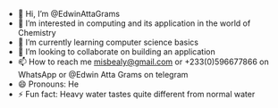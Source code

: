 - 👋 Hi, I’m @EdwinAttaGrams
- 👀 I’m interested in computing and its application in the world of Chemistry 
- 🌱 I’m currently learning computer science basics
- 💞️ I’m looking to collaborate on building an application 
- 📫 How to reach me misbealy@gmail.com or +233(0)596677866 on WhatsApp or @Edwin Atta Grams on telegram  
- 😄 Pronouns: He
- ⚡ Fun fact: Heavy water tastes quite different from normal water

<!---
EdwinAttaGrams/EdwinAttaGrams is a ✨ special ✨ repository because its `README.md` (this file) appears on your GitHub profile.
You can click the Preview link to take a look at your changes.
--->
